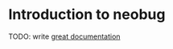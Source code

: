 # Introduction to neobug

TODO: write [great documentation](http://jacobian.org/writing/what-to-write/)

